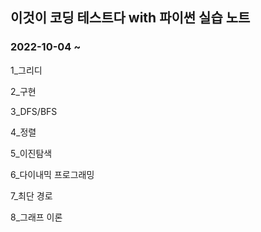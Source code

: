 ## 이것이 코딩 테스트다 with 파이썬 실습 노트
### 2022-10-04 ~

1_그리디

2_구현

3_DFS/BFS

4_정렬

5_이진탐색

6_다이내믹 프로그래밍

7_최단 경로

8_그래프 이론
